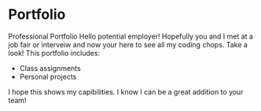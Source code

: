 # Portfolio
Professional Portfolio
Hello potential employer! Hopefully you and I met at a job fair or interveiw and now your here to see all my coding chops. Take a look! 
This portfolio includes:

- Class assignments
- Personal projects

I hope this shows my capibilities. I know I can be a great addition to your team! 
